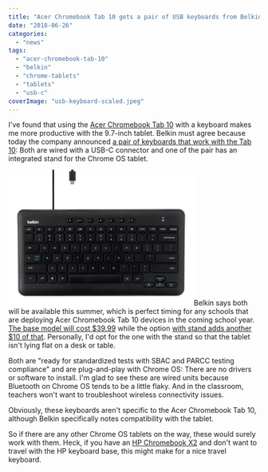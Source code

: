 ```yaml
---
title: "Acer Chromebook Tab 10 gets a pair of USB keyboards from Belkin"
date: "2018-06-26"
categories: 
  - "news"
tags: 
  - "acer-chromebook-tab-10"
  - "belkin"
  - "chrome-tablets"
  - "tablets"
  - "usb-c"
coverImage: "usb-keyboard-scaled.jpeg"
---
```


I've found that using the [Acer Chromebook Tab 10](https://www.aboutchromebooks.com/news/acer-chromebook-tab-10-review-unit-is-here-got-questions/) with a keyboard makes me more productive with the 9.7-inch tablet. Belkin must agree because today the company announced [a pair of keyboards that work with the Tab 10](https://www.prnewswire.com/news-releases/belkin-introduces-usb-c-keyboard-for-chrome-os-at-iste-2018-300671619.html): Both are wired with a USB-C connector and one of the pair has an integrated stand for the Chrome OS tablet.

[![](images/belkin-wired-Chrome-OS-keyboard-1.jpeg)](https://www.aboutchromebooks.com/news/acer-chromebook-tab-10-usb-keyboard-stand-belkin/attachment/belkin-wired-chrome-os-keyboard-2/)Belkin says both will be available this summer, which is perfect timing for any schools that are deploying Acer Chromebook Tab 10 devices in the coming school year. [The base model will cost $39.99](http://www.belkin.com/us/p/P-B2B190/) while the option [with stand adds another $10 of that](http://www.belkin.com/us/p/P-B2B191/). Personally, I'd opt for the one with the stand so that the tablet isn't lying flat on a desk or table.

Both are "ready for standardized tests with SBAC and PARCC testing compliance" and are plug-and-play with Chrome OS: There are no drivers or software to install. I'm glad to see these are wired units because Bluetooth on Chrome OS tends to be a little flaky. And in the classroom, teachers won't want to troubleshoot wireless connectivity issues.

Obviously, these keyboards aren't specific to the Acer Chromebook Tab 10, although Belkin specifically notes compatibility with the tablet.

So if there are any other Chrome OS tablets on the way, these would surely work with them. Heck, if you have an [HP Chromebook X2](https://www.aboutchromebooks.com/news/hp-chromebook-x2-arrives-as-the-first-detachable-chromebook-tablet/) and don't want to travel with the HP keyboard base, this might make for a nice travel keyboard.

